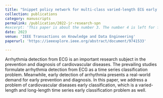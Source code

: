 ```yaml
---
title: "Snippet policy network for multi-class varied-length ECG early classification"
collection: publications
category: manuscripts
permalink: /publication/2022-jr-research-spn
#excerpt: 'This paper is about the number 3. The number 4 is left for future work.'
date: 2023
venue: 'IEEE Transactions on Knowledge and Data Engineering'
paperurl: 'https://ieeexplore.ieee.org/abstract/document/9741533'

---
```


Arrhythmia detection from ECG is an important research subject in the prevention and diagnosis of cardiovascular diseases. The prevailing studies formulate arrhythmia detection from ECG as a time series classification problem. Meanwhile, early detection of arrhythmia presents a real-world demand for early prevention and diagnosis. In this paper, we address a problem of cardiovascular diseases early classification, which is a varied-length and long-length time series early classification problem as well.